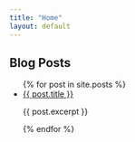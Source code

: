 ```yaml
---
title: "Home"
layout: default
---
```


## Blog Posts
<ul>
  {% for post in site.posts %}
    <li>
      <a href="{{ site.baseurl }}{{ post.url }}">{{ post.title }}</a>
      <p>{{ post.excerpt }}</p>
    </li>
  {% endfor %}
</ul>
